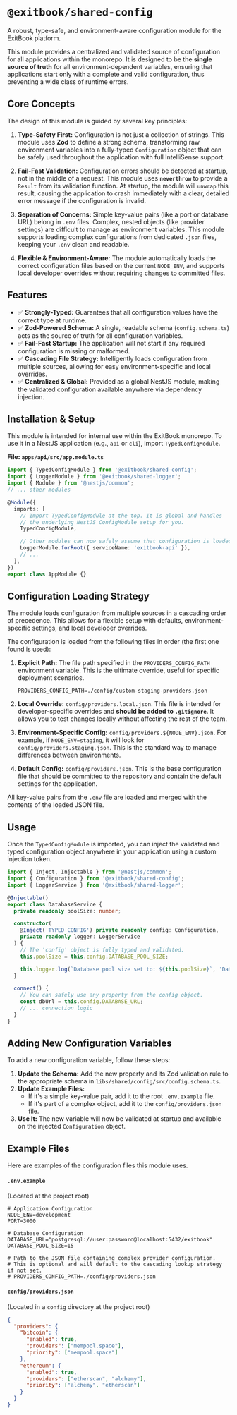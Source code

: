 # `@exitbook/shared-config`

A robust, type-safe, and environment-aware configuration module for the ExitBook platform.

This module provides a centralized and validated source of configuration for all applications within the monorepo. It is designed to be the **single source of truth** for all environment-dependent variables, ensuring that applications start only with a complete and valid configuration, thus preventing a wide class of runtime errors.

## Core Concepts

The design of this module is guided by several key principles:

1.  **Type-Safety First:** Configuration is not just a collection of strings. This module uses **Zod** to define a strong schema, transforming raw environment variables into a fully-typed `Configuration` object that can be safely used throughout the application with full IntelliSense support.

2.  **Fail-Fast Validation:** Configuration errors should be detected at startup, not in the middle of a request. This module uses **`neverthrow`** to provide a `Result` from its validation function. At startup, the module will `unwrap` this result, causing the application to crash immediately with a clear, detailed error message if the configuration is invalid.

3.  **Separation of Concerns:** Simple key-value pairs (like a port or database URL) belong in `.env` files. Complex, nested objects (like provider settings) are difficult to manage as environment variables. This module supports loading complex configurations from dedicated `.json` files, keeping your `.env` clean and readable.

4.  **Flexible & Environment-Aware:** The module automatically loads the correct configuration files based on the current `NODE_ENV`, and supports local developer overrides without requiring changes to committed files.

## Features

- ✅ **Strongly-Typed:** Guarantees that all configuration values have the correct type at runtime.
- ✅ **Zod-Powered Schema:** A single, readable schema (`config.schema.ts`) acts as the source of truth for all configuration variables.
- ✅ **Fail-Fast Startup:** The application will not start if any required configuration is missing or malformed.
- ✅ **Cascading File Strategy:** Intelligently loads configuration from multiple sources, allowing for easy environment-specific and local overrides.
- ✅ **Centralized & Global:** Provided as a global NestJS module, making the validated configuration available anywhere via dependency injection.

## Installation & Setup

This module is intended for internal use within the ExitBook monorepo. To use it in a NestJS application (e.g., `api` or `cli`), import `TypedConfigModule`.

**File: `apps/api/src/app.module.ts`**

```typescript
import { TypedConfigModule } from '@exitbook/shared-config';
import { LoggerModule } from '@exitbook/shared-logger';
import { Module } from '@nestjs/common';
// ... other modules

@Module({
  imports: [
    // Import TypedConfigModule at the top. It is global and handles
    // the underlying NestJS ConfigModule setup for you.
    TypedConfigModule,

    // Other modules can now safely assume that configuration is loaded and valid.
    LoggerModule.forRoot({ serviceName: 'exitbook-api' }),
    // ...
  ],
})
export class AppModule {}
```

## Configuration Loading Strategy

The module loads configuration from multiple sources in a cascading order of precedence. This allows for a flexible setup with defaults, environment-specific settings, and local developer overrides.

The configuration is loaded from the following files in order (the first one found is used):

1.  **Explicit Path:** The file path specified in the `PROVIDERS_CONFIG_PATH` environment variable. This is the ultimate override, useful for specific deployment scenarios.

    ```env
    PROVIDERS_CONFIG_PATH=./config/custom-staging-providers.json
    ```

2.  **Local Override:** `config/providers.local.json`. This file is intended for developer-specific overrides and **should be added to `.gitignore`**. It allows you to test changes locally without affecting the rest of the team.

3.  **Environment-Specific Config:** `config/providers.${NODE_ENV}.json`. For example, if `NODE_ENV=staging`, it will look for `config/providers.staging.json`. This is the standard way to manage differences between environments.

4.  **Default Config:** `config/providers.json`. This is the base configuration file that should be committed to the repository and contain the default settings for the application.

All key-value pairs from the `.env` file are loaded and merged with the contents of the loaded JSON file.

## Usage

Once the `TypedConfigModule` is imported, you can inject the validated and typed configuration object anywhere in your application using a custom injection token.

```typescript
import { Inject, Injectable } from '@nestjs/common';
import { Configuration } from '@exitbook/shared-config';
import { LoggerService } from '@exitbook/shared-logger';

@Injectable()
export class DatabaseService {
  private readonly poolSize: number;

  constructor(
    @Inject('TYPED_CONFIG') private readonly config: Configuration,
    private readonly logger: LoggerService
  ) {
    // The 'config' object is fully typed and validated.
    this.poolSize = this.config.DATABASE_POOL_SIZE;

    this.logger.log(`Database pool size set to: ${this.poolSize}`, 'DatabaseService');
  }

  connect() {
    // You can safely use any property from the config object.
    const dbUrl = this.config.DATABASE_URL;
    // ... connection logic
  }
}
```

## Adding New Configuration Variables

To add a new configuration variable, follow these steps:

1.  **Update the Schema:** Add the new property and its Zod validation rule to the appropriate schema in `libs/shared/config/src/config.schema.ts`.
2.  **Update Example Files:**
    - If it's a simple key-value pair, add it to the root `.env.example` file.
    - If it's part of a complex object, add it to the `config/providers.json` file.
3.  **Use It:** The new variable will now be validated at startup and available on the injected `Configuration` object.

## Example Files

Here are examples of the configuration files this module uses.

#### **`.env.example`**

(Located at the project root)

```dotenv
# Application Configuration
NODE_ENV=development
PORT=3000

# Database Configuration
DATABASE_URL="postgresql://user:password@localhost:5432/exitbook"
DATABASE_POOL_SIZE=15

# Path to the JSON file containing complex provider configuration.
# This is optional and will default to the cascading lookup strategy if not set.
# PROVIDERS_CONFIG_PATH=./config/providers.json
```

#### **`config/providers.json`**

(Located in a `config` directory at the project root)

```json
{
  "providers": {
    "bitcoin": {
      "enabled": true,
      "providers": ["mempool.space"],
      "priority": ["mempool.space"]
    },
    "ethereum": {
      "enabled": true,
      "providers": ["etherscan", "alchemy"],
      "priority": ["alchemy", "etherscan"]
    }
  }
}
```
